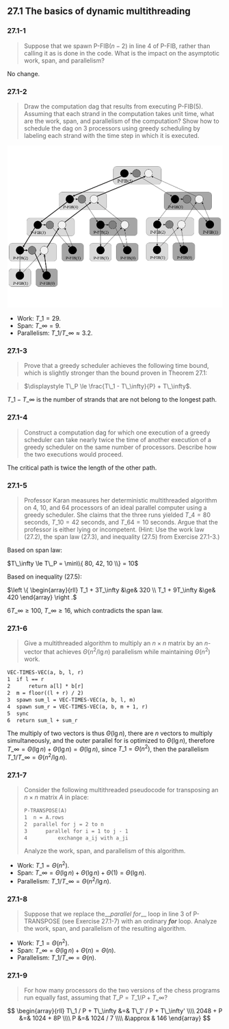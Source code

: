 ## 27.1 The basics of dynamic multithreading

### 27.1-1

> Suppose that we spawn P-FIB$(n - 2)$ in line 4 of P-FIB, rather than calling it as is done in the code. What is the impact on the asymptotic work, span, and parallelism?

No change.

### 27.1-2

> Draw the computation dag that results from executing P-FIB(5). Assuming that each strand in the computation takes unit time, what are the work, span, and parallelism of the computation? Show how to schedule the dag on 3 processors using greedy scheduling by labeling each strand with the time step in which it is executed.

![](./img/27.1-2_1.png)

* Work: $T\_1 = 29$.
* Span: $T\_\infty = 9$.
* Parallelism: $T\_1 / T\_\infty \approx 3.2$.

### 27.1-3

> Prove that a greedy scheduler achieves the following time bound, which is slightly stronger than the bound proven in Theorem 27.1:

> $\displaystyle T\_P \le \frac{T\_1 - T\_\infty}{P} + T\_\infty$.

$T\_1 - T\_\infty$ is the number of  strands that are not belong to the longest path.

### 27.1-4

> Construct a computation dag for which one execution of a greedy scheduler can take nearly twice the time of another execution of a greedy scheduler on the same number of processors. Describe how the two executions would proceed.

The critical path is twice the length of the other path.

### 27.1-5

> Professor Karan measures her deterministic multithreaded algorithm on $4$, $10$, and $64$ processors of an ideal parallel computer using a greedy scheduler. She claims that the three runs yielded $T\_4 = 80$ seconds, $T\_{10} = 42$ seconds, and $T\_{64} = 10$ seconds. Argue that the professor is either lying or incompetent. (Hint: Use the work law (27.2), the span law (27.3), and inequality (27.5) from Exercise 27.1-3.)

Based on span law:

$T\_\infty \le T\_P = \min\\{ 80, 42, 10 \\} = 10$

Based on inequality (27.5):

$\left \\{ 
\begin{array}{rll}
T\_1 + 3T\_\infty &\ge& 320 \\\\
T\_1 + 9T\_\infty &\ge& 420
\end{array}
\right .$

$6 T\_\infty \ge 100$, $T\_\infty \ge 16$, which contradicts the span law.

### 27.1-6

> Give a multithreaded algorithm to multiply an $n \times n$ matrix by an $n$-vector that achieves $\Theta(n^2 / \lg n)$ parallelism while maintaining $\Theta(n^2)$ work.

```
VEC-TIMES-VEC(a, b, l, r)
1  if l == r
2      return a[l] * b[r]
2  m = floor((l + r) / 2)
3  spawn sum_l = VEC-TIMES-VEC(a, b, l, m)
4  spawn sum_r = VEC-TIMES-VEC(a, b, m + 1, r)
5  sync
6  return sum_l + sum_r
```

The multiply of two vectors is thus $\Theta(\lg n)$, there are $n$ vectors to multiply simultaneously, and the outer parallel for is optimized to $\Theta(\lg n)$, therefore $T\_\infty = \Theta(\lg n) + \Theta(\lg n) = \Theta(\lg n)$, since $T\_1 = \Theta(n^2)$, then the parallelism $T\_1 / T\_\infty = \Theta(n^2 / \lg n)$.

### 27.1-7

> Consider the following multithreaded pseudocode for transposing an $n \times n$ matrix $A$ in place:
> 
> ```
> P-TRANSPOSE(A)
> 1  n = A.rows
> 2  parallel for j = 2 to n
> 3      parallel for i = 1 to j - 1
> 4          exchange a_ij with a_ji
> ```
>
> Analyze the work, span, and parallelism of this algorithm.

* Work: $T\_1 = \Theta(n^2)$.
* Span: $T\_\infty = \Theta(\lg n) + \Theta(\lg n) + \Theta(1) = \Theta(\lg n)$.
* Parallelism: $T\_1 / T\_\infty = \Theta(n^2 / \lg n)$.

### 27.1-8

> Suppose that we replace the__*parallel for*__ loop in line 3 of P-TRANSPOSE (see Exercise 27.1-7) with an ordinary __*for*__ loop. Analyze the work, span, and parallelism of the resulting algorithm.

* Work: $T\_1 = \Theta(n^2)$.
* Span: $T\_\infty = \Theta(\lg n) + \Theta(n) = \Theta(n)$.
* Parallelism: $T\_1 / T\_\infty = \Theta(n)$.

### 27.1-9

> For how many processors do the two versions of the chess programs run equally fast, assuming that $T\_P = T\_1 / P + T\_\infty$?

$$
\begin{array}{rll}
T\_1 / P + T\_\infty &=& T\_1' / P + T\_\infty' \\\\
2048 + P &=& 1024 + 8P \\\\
P &=& 1024 / 7 \\\\
&\approx & 146
\end{array}
$$
